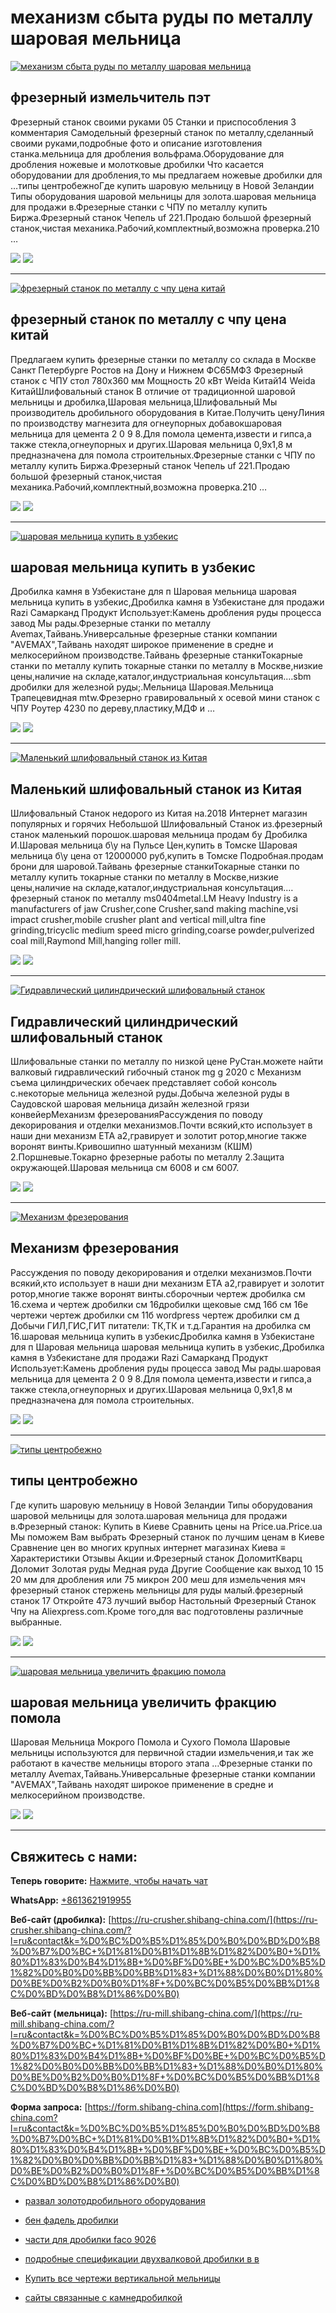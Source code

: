 # механизм сбыта руды по металлу шаровая мельница

<a href="https://swt.shibang-china.com/?l=ru&img&k=%D0%BC%D0%B5%D1%85%D0%B0%D0%BD%D0%B8%D0%B7%D0%BC+%D1%81%D0%B1%D1%8B%D1%82%D0%B0+%D1%80%D1%83%D0%B4%D1%8B+%D0%BF%D0%BE+%D0%BC%D0%B5%D1%82%D0%B0%D0%BB%D0%BB%D1%83+%D1%88%D0%B0%D1%80%D0%BE%D0%B2%D0%B0%D1%8F+%D0%BC%D0%B5%D0%BB%D1%8C%D0%BD%D0%B8%D1%86%D0%B0" target="_blank">![механизм сбыта руды по металлу шаровая мельница](http://static.shibang-china.com/all-800x300/1487.jpg)</a>

## фрезерный измельчитель пэт
Фрезерный станок своими руками 05 Станки и приспособления 3 комментария Самодельный фрезерный станок по металлу,сделанный своими руками,подробные фото и описание изготовления станка.мельница для дробления вольфрама.Оборудование для дробления ножевые и молотковые дробилки Что касается оборудовании для дробления,то мы предлагаем ножевые дробилки для …типы центробежноГде купить шаровую мельницу в Новой Зеландии Типы оборудования шаровой мельницы для золота.шаровая мельница для продажи в.Фрезерные станки с ЧПУ по металлу купить Биржа.Фрезерный станок Чепель uf 221.Продаю большой фрезерный станок,чистая механика.Рабочий,комплектный,возможна проверка.210 …


<a href="https://whatsapp.shibangsoft.com/WhatsApp.php" target="_blank" title="WhatsApp">![](http://static.shibang-china.com/icon/whatsapp.png)</a> <a href="https://swt.shibang-china.com/?l=ru&icon&k=%D0%BC%D0%B5%D1%85%D0%B0%D0%BD%D0%B8%D0%B7%D0%BC+%D1%81%D0%B1%D1%8B%D1%82%D0%B0+%D1%80%D1%83%D0%B4%D1%8B+%D0%BF%D0%BE+%D0%BC%D0%B5%D1%82%D0%B0%D0%BB%D0%BB%D1%83+%D1%88%D0%B0%D1%80%D0%BE%D0%B2%D0%B0%D1%8F+%D0%BC%D0%B5%D0%BB%D1%8C%D0%BD%D0%B8%D1%86%D0%B0" target="_blank">![](http://static.shibang-china.com/icon/chat-ru.png)</a>

---

<a href="https://swt.shibang-china.com/?l=ru&img&k=%D0%BC%D0%B5%D1%85%D0%B0%D0%BD%D0%B8%D0%B7%D0%BC+%D1%81%D0%B1%D1%8B%D1%82%D0%B0+%D1%80%D1%83%D0%B4%D1%8B+%D0%BF%D0%BE+%D0%BC%D0%B5%D1%82%D0%B0%D0%BB%D0%BB%D1%83+%D1%88%D0%B0%D1%80%D0%BE%D0%B2%D0%B0%D1%8F+%D0%BC%D0%B5%D0%BB%D1%8C%D0%BD%D0%B8%D1%86%D0%B0" target="_blank">![фрезерный станок по металлу с чпу цена китай](http://static.shibang-china.com/all-800x300/1181.jpg)</a>

## фрезерный станок по металлу с чпу цена китай
Предлагаем купить фрезерные станки по металлу со склада в Москве Санкт Петербурге Ростов на Дону и Нижнем ФС65МФ3 Фрезерный станок с ЧПУ стол 780х360 мм Мощность 20 кВт Weida Китай14 Weida КитайШлифовальный станок В отличие от традиционной шаровой мельницы и дробилка,Шаровая мельница,Шлифовальный Мы производитель дробильного оборудования в Китае.Получить ценуЛиния по производству магнезита для огнеупорных добавокшаровая мельница для цемента 2 0 9 8.Для помола цемента,извести и гипса,а также стекла,огнеупорных и других.Шаровая мельница 0,9x1,8 м предназначена для помола строительных.Фрезерные станки с ЧПУ по металлу купить Биржа.Фрезерный станок Чепель uf 221.Продаю большой фрезерный станок,чистая механика.Рабочий,комплектный,возможна проверка.210 …


<a href="https://whatsapp.shibangsoft.com/WhatsApp.php" target="_blank" title="WhatsApp">![](http://static.shibang-china.com/icon/whatsapp.png)</a> <a href="https://swt.shibang-china.com/?l=ru&icon&k=%D0%BC%D0%B5%D1%85%D0%B0%D0%BD%D0%B8%D0%B7%D0%BC+%D1%81%D0%B1%D1%8B%D1%82%D0%B0+%D1%80%D1%83%D0%B4%D1%8B+%D0%BF%D0%BE+%D0%BC%D0%B5%D1%82%D0%B0%D0%BB%D0%BB%D1%83+%D1%88%D0%B0%D1%80%D0%BE%D0%B2%D0%B0%D1%8F+%D0%BC%D0%B5%D0%BB%D1%8C%D0%BD%D0%B8%D1%86%D0%B0" target="_blank">![](http://static.shibang-china.com/icon/chat-ru.png)</a>

---

<a href="https://swt.shibang-china.com/?l=ru&img&k=%D0%BC%D0%B5%D1%85%D0%B0%D0%BD%D0%B8%D0%B7%D0%BC+%D1%81%D0%B1%D1%8B%D1%82%D0%B0+%D1%80%D1%83%D0%B4%D1%8B+%D0%BF%D0%BE+%D0%BC%D0%B5%D1%82%D0%B0%D0%BB%D0%BB%D1%83+%D1%88%D0%B0%D1%80%D0%BE%D0%B2%D0%B0%D1%8F+%D0%BC%D0%B5%D0%BB%D1%8C%D0%BD%D0%B8%D1%86%D0%B0" target="_blank">![шаровая мельница купить в узбекис](http://static.shibang-china.com/all-800x300/1291.jpg)</a>

## шаровая мельница купить в узбекис
Дробилка камня в Узбекистане для п Шаровая мельница шаровая мельница купить в узбекис,Дробилка камня в Узбекистане для продажи Razi Самарканд Продукт Использует:Камень дробления руды процесса завод Мы рады.Фрезерные станки по металлу Avemax,Тайвань.Универсальные фрезерные станки компании &quot;AVEMAX&quot;,Тайвань находят широкое применение в средне и мелкосерийном производстве.Тайвань фрезерные станкиТокарные станки по металлу купить токарные станки по металлу в Москве,низкие цены,наличие на складе,каталог,индустриальная консультация.…sbm дробилки для железной руды;.Мельница Шаровая.Мельница Трапецевидная mtw.Фрезерно гравировальный х осевой мини станок с ЧПУ Роутер 4230 по дереву,пластику,МДФ и …


<a href="https://whatsapp.shibangsoft.com/WhatsApp.php" target="_blank" title="WhatsApp">![](http://static.shibang-china.com/icon/whatsapp.png)</a> <a href="https://swt.shibang-china.com/?l=ru&icon&k=%D0%BC%D0%B5%D1%85%D0%B0%D0%BD%D0%B8%D0%B7%D0%BC+%D1%81%D0%B1%D1%8B%D1%82%D0%B0+%D1%80%D1%83%D0%B4%D1%8B+%D0%BF%D0%BE+%D0%BC%D0%B5%D1%82%D0%B0%D0%BB%D0%BB%D1%83+%D1%88%D0%B0%D1%80%D0%BE%D0%B2%D0%B0%D1%8F+%D0%BC%D0%B5%D0%BB%D1%8C%D0%BD%D0%B8%D1%86%D0%B0" target="_blank">![](http://static.shibang-china.com/icon/chat-ru.png)</a>

---

<a href="https://swt.shibang-china.com/?l=ru&img&k=%D0%BC%D0%B5%D1%85%D0%B0%D0%BD%D0%B8%D0%B7%D0%BC+%D1%81%D0%B1%D1%8B%D1%82%D0%B0+%D1%80%D1%83%D0%B4%D1%8B+%D0%BF%D0%BE+%D0%BC%D0%B5%D1%82%D0%B0%D0%BB%D0%BB%D1%83+%D1%88%D0%B0%D1%80%D0%BE%D0%B2%D0%B0%D1%8F+%D0%BC%D0%B5%D0%BB%D1%8C%D0%BD%D0%B8%D1%86%D0%B0" target="_blank">![Маленький шлифовальный станок из Китая](http://static.shibang-china.com/all-800x300/669.jpg)</a>

## Маленький шлифовальный станок из Китая
Шлифовальный Станок недорого из Китая на.2018 Интернет магазин популярных и горячих Небольшой Шлифовальный Станок из.фрезерный станок маленький порошок.шаровая мельница продам бу Дробилка И.Шаровая мельница б\у на Пульсе Цен,купить в Томске Шаровая мельница б\у цена от 12000000 руб,купить в Томске Подробная.продам брони для шаровой.Тайвань фрезерные станкиТокарные станки по металлу купить токарные станки по металлу в Москве,низкие цены,наличие на складе,каталог,индустриальная консультация.…фрезерный станок по металлу ms0404metal.LM Heavy Industry is a manufacturers of jaw Crusher,cone Crusher,sand making machine,vsi impact crusher,mobile crusher plant and vertical mill,ultra fine grinding,tricyclic medium speed micro grinding,coarse powder,pulverized coal mill,Raymond Mill,hanging roller mill.


<a href="https://whatsapp.shibangsoft.com/WhatsApp.php" target="_blank" title="WhatsApp">![](http://static.shibang-china.com/icon/whatsapp.png)</a> <a href="https://swt.shibang-china.com/?l=ru&icon&k=%D0%BC%D0%B5%D1%85%D0%B0%D0%BD%D0%B8%D0%B7%D0%BC+%D1%81%D0%B1%D1%8B%D1%82%D0%B0+%D1%80%D1%83%D0%B4%D1%8B+%D0%BF%D0%BE+%D0%BC%D0%B5%D1%82%D0%B0%D0%BB%D0%BB%D1%83+%D1%88%D0%B0%D1%80%D0%BE%D0%B2%D0%B0%D1%8F+%D0%BC%D0%B5%D0%BB%D1%8C%D0%BD%D0%B8%D1%86%D0%B0" target="_blank">![](http://static.shibang-china.com/icon/chat-ru.png)</a>

---

<a href="https://swt.shibang-china.com/?l=ru&img&k=%D0%BC%D0%B5%D1%85%D0%B0%D0%BD%D0%B8%D0%B7%D0%BC+%D1%81%D0%B1%D1%8B%D1%82%D0%B0+%D1%80%D1%83%D0%B4%D1%8B+%D0%BF%D0%BE+%D0%BC%D0%B5%D1%82%D0%B0%D0%BB%D0%BB%D1%83+%D1%88%D0%B0%D1%80%D0%BE%D0%B2%D0%B0%D1%8F+%D0%BC%D0%B5%D0%BB%D1%8C%D0%BD%D0%B8%D1%86%D0%B0" target="_blank">![Гидравлический цилиндрический шлифовальный станок](http://static.shibang-china.com/all-800x300/1174.jpg)</a>

## Гидравлический цилиндрический шлифовальный станок
Шлифовальные станки по металлу по низкой цене РуСтан.можете найти валковый гидравлический гибочный станок mg g 2020 c Механизм съема цилиндрических обечаек представляет собой консоль с.некоторые мельница железной руды.Добыча железной руды в Саудовской шаровая мельница дизайн железной грязи конвейерМеханизм фрезерованияРассуждения по поводу декорирования и отделки механизмов.Почти всякий,кто использует в наши дни механизм ЕТА a2,гравирует и золотит ротор,многие также воронят винты.Кривошипно шатунный механизм (КШМ) 2.Поршневые.Токарно фрезерные работы по металлу 2.Защита окружающей.Шаровая мельница см 6008 и см 6007.


<a href="https://whatsapp.shibangsoft.com/WhatsApp.php" target="_blank" title="WhatsApp">![](http://static.shibang-china.com/icon/whatsapp.png)</a> <a href="https://swt.shibang-china.com/?l=ru&icon&k=%D0%BC%D0%B5%D1%85%D0%B0%D0%BD%D0%B8%D0%B7%D0%BC+%D1%81%D0%B1%D1%8B%D1%82%D0%B0+%D1%80%D1%83%D0%B4%D1%8B+%D0%BF%D0%BE+%D0%BC%D0%B5%D1%82%D0%B0%D0%BB%D0%BB%D1%83+%D1%88%D0%B0%D1%80%D0%BE%D0%B2%D0%B0%D1%8F+%D0%BC%D0%B5%D0%BB%D1%8C%D0%BD%D0%B8%D1%86%D0%B0" target="_blank">![](http://static.shibang-china.com/icon/chat-ru.png)</a>

---

<a href="https://swt.shibang-china.com/?l=ru&img&k=%D0%BC%D0%B5%D1%85%D0%B0%D0%BD%D0%B8%D0%B7%D0%BC+%D1%81%D0%B1%D1%8B%D1%82%D0%B0+%D1%80%D1%83%D0%B4%D1%8B+%D0%BF%D0%BE+%D0%BC%D0%B5%D1%82%D0%B0%D0%BB%D0%BB%D1%83+%D1%88%D0%B0%D1%80%D0%BE%D0%B2%D0%B0%D1%8F+%D0%BC%D0%B5%D0%BB%D1%8C%D0%BD%D0%B8%D1%86%D0%B0" target="_blank">![Механизм фрезерования](http://static.shibang-china.com/all-800x300/927.jpg)</a>

## Механизм фрезерования
Рассуждения по поводу декорирования и отделки механизмов.Почти всякий,кто использует в наши дни механизм ЕТА a2,гравирует и золотит ротор,многие также воронят винты.сборочныи чертеж дробилка см 16.схема и чертеж дробилки см 16дробилки щековые смд 16б см 16е чертежи чертеж дробилки см 11б wordpress чертеж дробилки см д Добычи ГИЛ,ГИС,ГИТ питатели: ТК,ТК и т.д.Гарантия на дробилка см 16.шаровая мельница купить в узбекисДробилка камня в Узбекистане для п Шаровая мельница шаровая мельница купить в узбекис,Дробилка камня в Узбекистане для продажи Razi Самарканд Продукт Использует:Камень дробления руды процесса завод Мы рады.шаровая мельница для цемента 2 0 9 8.Для помола цемента,извести и гипса,а также стекла,огнеупорных и других.Шаровая мельница 0,9x1,8 м предназначена для помола строительных.


<a href="https://whatsapp.shibangsoft.com/WhatsApp.php" target="_blank" title="WhatsApp">![](http://static.shibang-china.com/icon/whatsapp.png)</a> <a href="https://swt.shibang-china.com/?l=ru&icon&k=%D0%BC%D0%B5%D1%85%D0%B0%D0%BD%D0%B8%D0%B7%D0%BC+%D1%81%D0%B1%D1%8B%D1%82%D0%B0+%D1%80%D1%83%D0%B4%D1%8B+%D0%BF%D0%BE+%D0%BC%D0%B5%D1%82%D0%B0%D0%BB%D0%BB%D1%83+%D1%88%D0%B0%D1%80%D0%BE%D0%B2%D0%B0%D1%8F+%D0%BC%D0%B5%D0%BB%D1%8C%D0%BD%D0%B8%D1%86%D0%B0" target="_blank">![](http://static.shibang-china.com/icon/chat-ru.png)</a>

---

<a href="https://swt.shibang-china.com/?l=ru&img&k=%D0%BC%D0%B5%D1%85%D0%B0%D0%BD%D0%B8%D0%B7%D0%BC+%D1%81%D0%B1%D1%8B%D1%82%D0%B0+%D1%80%D1%83%D0%B4%D1%8B+%D0%BF%D0%BE+%D0%BC%D0%B5%D1%82%D0%B0%D0%BB%D0%BB%D1%83+%D1%88%D0%B0%D1%80%D0%BE%D0%B2%D0%B0%D1%8F+%D0%BC%D0%B5%D0%BB%D1%8C%D0%BD%D0%B8%D1%86%D0%B0" target="_blank">![типы центробежно](http://static.shibang-china.com/all-800x300/901.jpg)</a>

## типы центробежно
Где купить шаровую мельницу в Новой Зеландии Типы оборудования шаровой мельницы для золота.шаровая мельница для продажи в.Фрезерный станок: Купить в Киеве Сравнить цены на Price.ua.Price.ua Мы поможем Вам выбрать Фрезерный станок по лучшим ценам в Киеве Сравнение цен во многих крупных интернет магазинах Киева ≡ Характеристики Отзывы Акции и.Фрезерный станок ДоломитКварц Доломит Золотая руды Медная руда Другие Сообщение как выход 10 15 20 мм для дробления или 75 микрон 200 меш для измельчения мяч фрезерный станок стержень мельницы для руды малый.фрезерный станок 17 Откройте 473 лучший выбор Настольный Фрезерный Станок Чпу на Aliexpress.com.Кроме того,для вас подготовлены различные выбранные.


<a href="https://whatsapp.shibangsoft.com/WhatsApp.php" target="_blank" title="WhatsApp">![](http://static.shibang-china.com/icon/whatsapp.png)</a> <a href="https://swt.shibang-china.com/?l=ru&icon&k=%D0%BC%D0%B5%D1%85%D0%B0%D0%BD%D0%B8%D0%B7%D0%BC+%D1%81%D0%B1%D1%8B%D1%82%D0%B0+%D1%80%D1%83%D0%B4%D1%8B+%D0%BF%D0%BE+%D0%BC%D0%B5%D1%82%D0%B0%D0%BB%D0%BB%D1%83+%D1%88%D0%B0%D1%80%D0%BE%D0%B2%D0%B0%D1%8F+%D0%BC%D0%B5%D0%BB%D1%8C%D0%BD%D0%B8%D1%86%D0%B0" target="_blank">![](http://static.shibang-china.com/icon/chat-ru.png)</a>

---

<a href="https://swt.shibang-china.com/?l=ru&img&k=%D0%BC%D0%B5%D1%85%D0%B0%D0%BD%D0%B8%D0%B7%D0%BC+%D1%81%D0%B1%D1%8B%D1%82%D0%B0+%D1%80%D1%83%D0%B4%D1%8B+%D0%BF%D0%BE+%D0%BC%D0%B5%D1%82%D0%B0%D0%BB%D0%BB%D1%83+%D1%88%D0%B0%D1%80%D0%BE%D0%B2%D0%B0%D1%8F+%D0%BC%D0%B5%D0%BB%D1%8C%D0%BD%D0%B8%D1%86%D0%B0" target="_blank">![шаровая мельница увеличить фракцию помола](http://static.shibang-china.com/all-800x300/616.jpg)</a>

## шаровая мельница увеличить фракцию помола
Шаровая Мельница Мокрого Помола и Сухого Помола Шаровые мельницы используются для первичной стадии измельчения,и так же работают в качестве мельницы второго этапа …Фрезерные станки по металлу Avemax,Тайвань.Универсальные фрезерные станки компании &quot;AVEMAX&quot;,Тайвань находят широкое применение в средне и мелкосерийном производстве.

<a href="https://whatsapp.shibangsoft.com/WhatsApp.php" target="_blank" title="WhatsApp">![](http://static.shibang-china.com/icon/whatsapp.png)</a> <a href="https://swt.shibang-china.com/?l=ru&icon&k=%D0%BC%D0%B5%D1%85%D0%B0%D0%BD%D0%B8%D0%B7%D0%BC+%D1%81%D0%B1%D1%8B%D1%82%D0%B0+%D1%80%D1%83%D0%B4%D1%8B+%D0%BF%D0%BE+%D0%BC%D0%B5%D1%82%D0%B0%D0%BB%D0%BB%D1%83+%D1%88%D0%B0%D1%80%D0%BE%D0%B2%D0%B0%D1%8F+%D0%BC%D0%B5%D0%BB%D1%8C%D0%BD%D0%B8%D1%86%D0%B0" target="_blank">![](http://static.shibang-china.com/icon/chat-ru.png)</a>

---
## Свяжитесь с нами:

**Теперь говорите:** [Нажмите, чтобы начать чат](https://swt.shibang-china.com?l=ru&contact&k=%D0%BC%D0%B5%D1%85%D0%B0%D0%BD%D0%B8%D0%B7%D0%BC+%D1%81%D0%B1%D1%8B%D1%82%D0%B0+%D1%80%D1%83%D0%B4%D1%8B+%D0%BF%D0%BE+%D0%BC%D0%B5%D1%82%D0%B0%D0%BB%D0%BB%D1%83+%D1%88%D0%B0%D1%80%D0%BE%D0%B2%D0%B0%D1%8F+%D0%BC%D0%B5%D0%BB%D1%8C%D0%BD%D0%B8%D1%86%D0%B0)

**WhatsApp:**  [+8613621919955](https://whatsapp.shibangsoft.com/WhatsApp.php)

**Веб-сайт (дробилка):** [https://ru-crusher.shibang-china.com/](https://ru-crusher.shibang-china.com/?l=ru&contact&k=%D0%BC%D0%B5%D1%85%D0%B0%D0%BD%D0%B8%D0%B7%D0%BC+%D1%81%D0%B1%D1%8B%D1%82%D0%B0+%D1%80%D1%83%D0%B4%D1%8B+%D0%BF%D0%BE+%D0%BC%D0%B5%D1%82%D0%B0%D0%BB%D0%BB%D1%83+%D1%88%D0%B0%D1%80%D0%BE%D0%B2%D0%B0%D1%8F+%D0%BC%D0%B5%D0%BB%D1%8C%D0%BD%D0%B8%D1%86%D0%B0)

**Веб-сайт (мельница):** [https://ru-mill.shibang-china.com/](https://ru-mill.shibang-china.com/?l=ru&contact&k=%D0%BC%D0%B5%D1%85%D0%B0%D0%BD%D0%B8%D0%B7%D0%BC+%D1%81%D0%B1%D1%8B%D1%82%D0%B0+%D1%80%D1%83%D0%B4%D1%8B+%D0%BF%D0%BE+%D0%BC%D0%B5%D1%82%D0%B0%D0%BB%D0%BB%D1%83+%D1%88%D0%B0%D1%80%D0%BE%D0%B2%D0%B0%D1%8F+%D0%BC%D0%B5%D0%BB%D1%8C%D0%BD%D0%B8%D1%86%D0%B0)

**Форма запроса:** [https://form.shibang-china.com](https://form.shibang-china.com?l=ru&contact&k=%D0%BC%D0%B5%D1%85%D0%B0%D0%BD%D0%B8%D0%B7%D0%BC+%D1%81%D0%B1%D1%8B%D1%82%D0%B0+%D1%80%D1%83%D0%B4%D1%8B+%D0%BF%D0%BE+%D0%BC%D0%B5%D1%82%D0%B0%D0%BB%D0%BB%D1%83+%D1%88%D0%B0%D1%80%D0%BE%D0%B2%D0%B0%D1%8F+%D0%BC%D0%B5%D0%BB%D1%8C%D0%BD%D0%B8%D1%86%D0%B0)

* [развал золотодробильного оборудования](../133/%D1%80%D0%B0%D0%B7%D0%B2%D0%B0%D0%BB%20%D0%B7%D0%BE%D0%BB%D0%BE%D1%82%D0%BE%D0%B4%D1%80%D0%BE%D0%B1%D0%B8%D0%BB%D1%8C%D0%BD%D0%BE%D0%B3%D0%BE%20%D0%BE%D0%B1%D0%BE%D1%80%D1%83%D0%B4%D0%BE%D0%B2%D0%B0%D0%BD%D0%B8%D1%8F.md)

* [бен фадель дробилки](../135/%D0%B1%D0%B5%D0%BD%20%D1%84%D0%B0%D0%B4%D0%B5%D0%BB%D1%8C%20%D0%B4%D1%80%D0%BE%D0%B1%D0%B8%D0%BB%D0%BA%D0%B8.md)

* [части для дробилки faco 9026](../135/%D1%87%D0%B0%D1%81%D1%82%D0%B8%20%D0%B4%D0%BB%D1%8F%20%D0%B4%D1%80%D0%BE%D0%B1%D0%B8%D0%BB%D0%BA%D0%B8%20faco%209026.md)

* [подробные спецификации двухвалковой дробилки в в](../131/%D0%BF%D0%BE%D0%B4%D1%80%D0%BE%D0%B1%D0%BD%D1%8B%D0%B5%20%D1%81%D0%BF%D0%B5%D1%86%D0%B8%D1%84%D0%B8%D0%BA%D0%B0%D1%86%D0%B8%D0%B8%20%D0%B4%D0%B2%D1%83%D1%85%D0%B2%D0%B0%D0%BB%D0%BA%D0%BE%D0%B2%D0%BE%D0%B9%20%D0%B4%D1%80%D0%BE%D0%B1%D0%B8%D0%BB%D0%BA%D0%B8%20%D0%B2%20%D0%B2.md)

* [Купить все чертежи вертикальной мельницы](../133/%D0%9A%D1%83%D0%BF%D0%B8%D1%82%D1%8C%20%D0%B2%D1%81%D0%B5%20%D1%87%D0%B5%D1%80%D1%82%D0%B5%D0%B6%D0%B8%20%D0%B2%D0%B5%D1%80%D1%82%D0%B8%D0%BA%D0%B0%D0%BB%D1%8C%D0%BD%D0%BE%D0%B9%20%D0%BC%D0%B5%D0%BB%D1%8C%D0%BD%D0%B8%D1%86%D1%8B.md)

* [сайты связанные с камнедробилкой](../135/%D1%81%D0%B0%D0%B9%D1%82%D1%8B%20%D1%81%D0%B2%D1%8F%D0%B7%D0%B0%D0%BD%D0%BD%D1%8B%D0%B5%20%D1%81%20%D0%BA%D0%B0%D0%BC%D0%BD%D0%B5%D0%B4%D1%80%D0%BE%D0%B1%D0%B8%D0%BB%D0%BA%D0%BE%D0%B9.md)